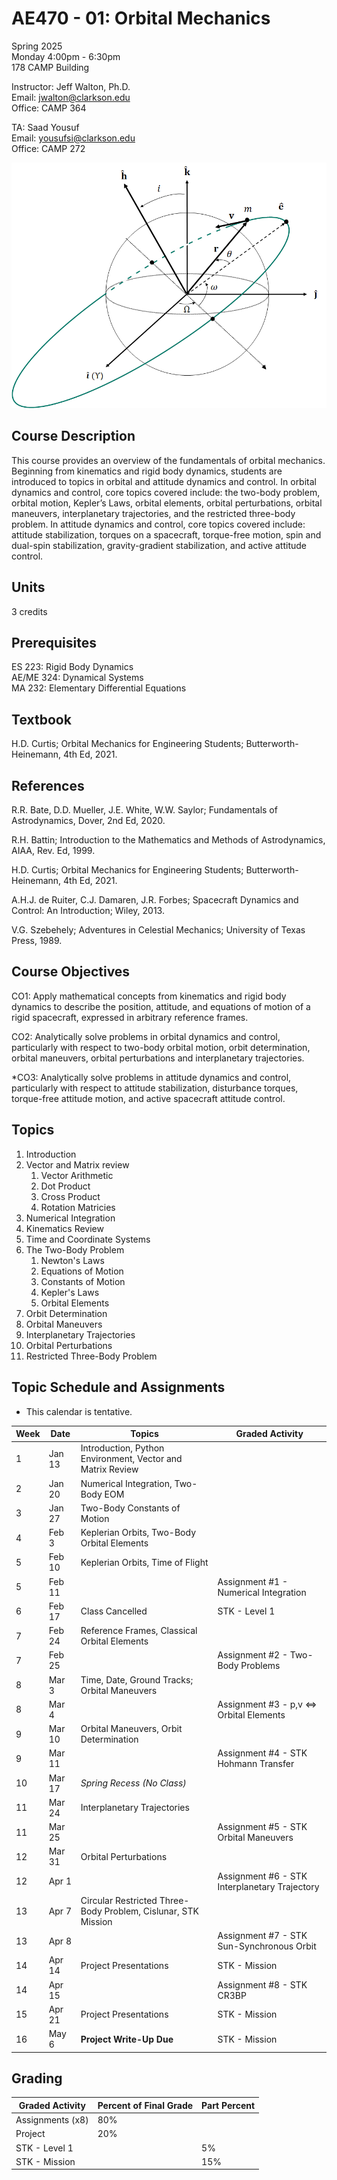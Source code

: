 
# AE470 - 01: Orbital Mechanics

Spring 2025  
Monday 4:00pm - 6:30pm  
178 CAMP Building  

Instructor: Jeff Walton, Ph.D.  
Email: <jwalton@clarkson.edu>  
Office: CAMP 364  

TA: Saad Yousuf  
Email: <yousufsi@clarkson.edu>  
Office: CAMP 272  


![AE470](images/COE.png)

## Course Description

This course provides an overview of the fundamentals of orbital mechanics. Beginning from kinematics and rigid body dynamics, students are introduced to topics in orbital and attitude dynamics and control. In orbital dynamics and control, core topics covered include: the two-body problem, orbital motion, Kepler’s Laws, orbital elements, orbital perturbations, orbital maneuvers, interplanetary trajectories, and the restricted three-body problem. In attitude dynamics and control, core topics covered include: attitude stabilization, torques on a spacecraft, torque-free motion, spin and dual-spin stabilization, gravity-gradient stabilization, and active attitude control.

## Units

3 credits

## Prerequisites

ES 223: Rigid Body Dynamics  
AE/ME 324: Dynamical Systems  
MA 232: Elementary Differential Equations  

## Textbook

H.D. Curtis; Orbital Mechanics for Engineering Students; Butterworth-Heinemann, 4th Ed, 2021.

## References

   R.R. Bate, D.D. Mueller, J.E. White, W.W. Saylor; Fundamentals of Astrodynamics, Dover, 2nd Ed, 2020.  

   R.H. Battin; Introduction to the Mathematics and Methods of Astrodynamics, AIAA, Rev. Ed, 1999.  

   H.D. Curtis; Orbital Mechanics for Engineering Students; Butterworth-Heinemann, 4th Ed, 2021.

   A.H.J. de Ruiter, C.J. Damaren, J.R. Forbes; Spacecraft Dynamics and Control: An Introduction; Wiley, 2013.

   V.G. Szebehely; Adventures in Celestial Mechanics; University of Texas Press, 1989.  

## Course Objectives

   CO1: Apply mathematical concepts from kinematics and rigid body dynamics to describe the position, attitude, and equations of motion of a rigid spacecraft, expressed in arbitrary reference frames.  

   CO2: Analytically solve problems in orbital dynamics and control, particularly with respect to two-body orbital motion, orbit determination, orbital maneuvers, orbital perturbations and interplanetary trajectories.  

   *CO3: Analytically solve problems in attitude dynamics and control, particularly with respect to attitude stabilization, disturbance torques, torque-free attitude motion, and active spacecraft attitude control.  

## Topics

1. Introduction
2. Vector and Matrix review
   1. Vector Arithmetic
   2. Dot Product
   3. Cross Product
   4. Rotation Matricies
3. Numerical Integration
4. Kinematics Review
5. Time and Coordinate Systems
6. The Two-Body Problem
   1. Newton's Laws
   2. Equations of Motion
   3. Constants of Motion
   4. Kepler's Laws
   5. Orbital Elements
7. Orbit Determination
8. Orbital Maneuvers
9. Interplanetary Trajectories
10. Orbital Perturbations
11. Restricted Three-Body Problem

## Topic Schedule and Assignments

* This calendar is tentative.

| Week  | Date | Topics | Graded Activity |
| ----- | ---- | ------ | ----------- |
| 1  | Jan 13 | Introduction, Python Environment, Vector and Matrix Review |  |
| 2  | Jan 20 | Numerical Integration, Two-Body EOM |  |
| 3  | Jan 27 | Two-Body Constants of Motion |  |
| 4  | Feb 3 | Keplerian Orbits, Two-Body Orbital Elements |  |
| 5  | Feb 10 | Keplerian Orbits, Time of Flight |  |
| 5  | Feb 11 |  | Assignment #1 - Numerical Integration |
| 6  | Feb 17 | Class Cancelled | STK - Level 1 |
| 7  | Feb 24 | Reference Frames, Classical Orbital Elements  |  |
| 7  | Feb 25 |  | Assignment #2 - Two-Body Problems |
| 8  | Mar 3 | Time, Date, Ground Tracks; Orbital Maneuvers |  |
| 8  | Mar 4 |  | Assignment #3 - p,v <=> Orbital Elements |
| 9  | Mar 10 | Orbital Maneuvers, Orbit Determination |  |
| 9  | Mar 11 |  | Assignment #4 - STK Hohmann Transfer |
| 10  | Mar 17 | *Spring Recess (No Class)* |  |
| 11  | Mar 24 | Interplanetary Trajectories |  |
| 11  | Mar 25 |  | Assignment #5 - STK Orbital Maneuvers |
| 12  | Mar 31 | Orbital Perturbations  |  |
| 12  | Apr 1 |  | Assignment #6 - STK Interplanetary Trajectory |
| 13  | Apr 7 | Circular Restricted Three-Body Problem, Cislunar, STK Mission |  |
| 13  | Apr 8 |  | Assignment #7 - STK Sun-Synchronous Orbit |
| 14  | Apr 14 | Project Presentations | STK - Mission |
| 14  | Apr 15 |  | Assignment #8 - STK CR3BP |
| 15  | Apr 21 | Project Presentations | STK - Mission |
| 16  | May 6 | **Project Write-Up Due** | STK - Mission |


## Grading

| Graded Activity | Percent of Final Grade | Part Percent |
| --------------- | ---------------------- | ------------ |
| Assignments (x8) | 80% |  |
| Project | 20% |  |
| STK - Level 1 |  | 5% |
| STK - Mission |  | 15% |
